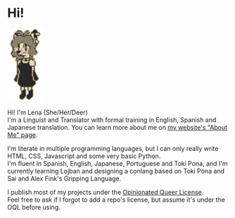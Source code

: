 # Hi!
<img src=deerpfp.gif style="width: 84px;">

Hi! I'm Lena (She/Her/Deer)<br>
I'm a Linguist and Translator with formal training in English, Spanish and Japanese translation.
You can learn more about me on [my website's "About Me" page](https://lensdeer.neocities.org/about).

I'm literate in multiple programming languages, but I can only really write HTML, CSS, Javascript and some very basic Python.<br>
I'm fluent in Spanish, English, Japanese, Portuguese and Toki Pona, and I'm currently learning Lojban and designing a conlang based on Toki Pona and Sai and Alex Fink's Gripping Language.

I publish most of my projects under the [Opinionated Queer License](https://oql.avris.it/license?c=MarshDeer|http://github.com/MarshDeer).<br>
Feel free to ask if I forgot to add a repo's license, but assume it's under the OQL before using.
